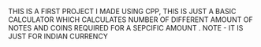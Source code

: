 THIS IS A FIRST PROJECT I MADE USING CPP, THIS IS JUST A BASIC CALCULATOR WHICH CALCULATES NUMBER OF DIFFERENT AMOUNT OF NOTES AND COINS REQUIRED FOR A SEPCIFIC AMOUNT .
NOTE - IT IS JUST FOR INDIAN CURRENCY
